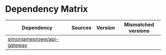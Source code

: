 # Dependency Matrix

Dependency | Sources | Version | Mismatched versions
---------- | ------- | ------- | -------------------
[simonjamesrowe/api-gateway](https://github.com/simonjamesrowe/api-gateway.git) |  | []() | 
